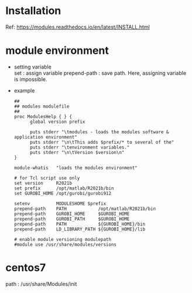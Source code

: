 # Installation
Ref: https://modules.readthedocs.io/en/latest/INSTALL.html
# module environment
- setting variable  
	set : assign variable
	prepend-path : save path. Here, assigning variable is impossible.

- example
	```
	##
	## modules modulefile
	##
	proc ModulesHelp { } {
		  global version prefix

		  puts stderr "\tmodules - loads the modules software & application environment"
		  puts stderr "\n\tThis adds $prefix/* to several of the"
		  puts stderr "\tenvironment variables."
		  puts stderr "\n\tVersion $version\n"
	}

	module-whatis   "loads the modules environment"

	# for Tcl script use only
	set version     R2021b
	set prefix      /opt/matlab/R2021b/bin
	set GUROBI_HOME /opt/gurobi/gurobi912

	setenv          MODULESHOME $prefix
	prepend-path    PATH            /opt/matlab/R2021b/bin
	prepend-path    GUROBI_HOME     $GUROBI_HOME
	prepend-path    GUROBI_PATH     $GUROBI_HOME
	prepend-path    PATH            ${GUROBI_HOME}/bin
	prepend-path    LD_LIBRARY_PATH ${GUROBI_HOME}/lib

	# enable module versioning modulepath
	#module use /usr/share/modules/versions

	```

# centos7
path : /usr/share/Modules/init
